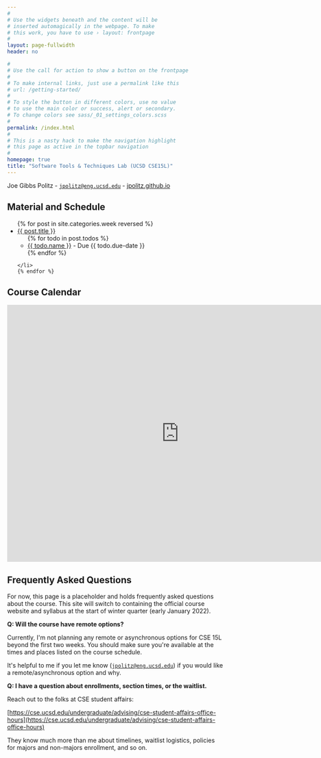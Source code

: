 ```yaml
---
#
# Use the widgets beneath and the content will be
# inserted automagically in the webpage. To make
# this work, you have to use › layout: frontpage
#
layout: page-fullwidth
header: no

#
# Use the call for action to show a button on the frontpage
#
# To make internal links, just use a permalink like this
# url: /getting-started/
#
# To style the button in different colors, use no value
# to use the main color or success, alert or secondary.
# To change colors see sass/_01_settings_colors.scss
#
permalink: /index.html
#
# This is a nasty hack to make the navigation highlight
# this page as active in the topbar navigation
#
homepage: true
title: "Software Tools & Techniques Lab (UCSD CSE15L)"
---
```


Joe Gibbs Politz - <code>jpolitz@eng.ucsd.edu</code> -  [jpolitz.github.io](https://jpolitz.github.io)

## Material and Schedule

<ul class="material">
    {% for post in site.categories.week reversed %}
    <li class="{% if post.current %}current{% endif %}">
    <a href="{{ site.url }}{{ site.baseurl }}{{ post.url }}">{{ post.title }}</a>
    <ul>
      {% for todo in post.todos %}
      <li><a href="{{ todo.url }}">{{ todo.name }}</a> - Due {{ todo.due-date }}</li>
      {% endfor %}
    </ul>
    
    </li>
    {% endfor %}
</ul>

## Course Calendar

<iframe src="https://calendar.google.com/calendar/embed?src=c_qr732udb46jbievpbp102ekjmc%40group.calendar.google.com&ctz=America%2FLos_Angeles" style="border: 0" width="800" height="600" frameborder="0" scrolling="no"></iframe>

## Frequently Asked Questions

For now, this page is a placeholder and holds frequently asked questions about
the course. This site will switch to containing the official course website and
syllabus at the start of winter quarter (early January 2022).


**Q: Will the course have remote options?**

Currently, I'm not planning any remote or asynchronous options for CSE 15L
beyond the first two weeks.  You should make sure you're available at the times
and places listed on the course schedule.

It's helpful to me if you let me know (<code>jpolitz@eng.ucsd.edu</code>) if
you would like a remote/asynchronous option and why.

**Q: I have a question about enrollments, section times, or the waitlist.**

Reach out to the folks at CSE student affairs:

[https://cse.ucsd.edu/undergraduate/advising/cse-student-affairs-office-hours](https://cse.ucsd.edu/undergraduate/advising/cse-student-affairs-office-hours)

They know much more than me about timelines, waitlist logistics, policies for
majors and non-majors enrollment, and so on.


